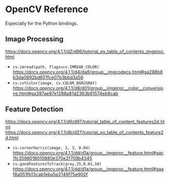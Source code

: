 # OpenCV Reference
Especially for the Python bindings.

## Image Processing

<https://docs.opencv.org/4.1.1/d2/d96/tutorial_py_table_of_contents_imgproc.html>

* `cv.imread(path, flags=cv.IMREAD_COLOR)`
  <https://docs.opencv.org/4.1.1/d4/da8/group__imgcodecs.html#ga288b8b3da0892bd651fce07b3bbd3a56>
* `cv.cvtColor(image, cv.COLOR_BGR2GRAY)`
  <https://docs.opencv.org/4.1.1/d8/d01/group__imgproc__color__conversions.html#ga397ae87e1288a81d2363b61574eb8cab>

## Feature Detection

<https://docs.opencv.org/4.1.1/d9/d97/tutorial_table_of_content_features2d.html>
<https://docs.opencv.org/4.1.1/db/d27/tutorial_py_table_of_contents_feature2d.html>

* `cv.cornerHarris(image, 2, 3, 0.04)`
  <https://docs.opencv.org/4.1.1/dd/d1a/group__imgproc__feature.html#gac1fc3598018010880e370e2f709b4345>
* `cv.goodFeaturesToTrack(gray,25,0.01,10)`
  <https://docs.opencv.org/4.1.1/dd/d1a/group__imgproc__feature.html#gaaf8a051fb13cab1eba5e2149f75e902f>
